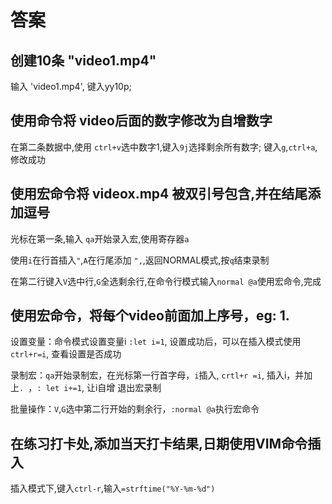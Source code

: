 # 答案

## 创建10条 "video1.mp4"

输入 'video1.mp4', 键入yy10p; 

## 使用命令将 video后面的数字修改为自增数字

在第二条数据中,使用 `ctrl+v`选中数字1,键入`9j`选择剩余所有数字; 键入`g`,`ctrl+a`,修改成功

## 使用宏命令将 videox.mp4 被双引号包含,并在结尾添加逗号

光标在第一条,输入 `qa`开始录入宏,使用寄存器`a`

使用`i`在行首插入`"`,`A`在行尾添加 `",`,返回NORMAL模式,按`q`结束录制

在第二行键入`V`选中行,`G`全选剩余行,在命令行模式输入`normal @a`使用宏命令,完成

## 使用宏命令，将每个video前面加上序号，eg: 1.

设置变量：命令模式设置变量i `:let i=1`, 设置成功后，可以在插入模式使用`ctrl+r=i`, 查看设置是否成功

录制宏：`qa`开始录制宏，在光标第一行首字母，`i`插入, `crtl+r =i`, 插入i，并加上`. `，`: let i+=1`, 让i自增 退出宏录制

批量操作：`V`,`G`选中第二行开始的剩余行，`:normal @a`执行宏命令

## 在练习打卡处,添加当天打卡结果,日期使用VIM命令插入

插入模式下,键入`ctrl-r`,输入`=strftime("%Y-%m-%d")`
